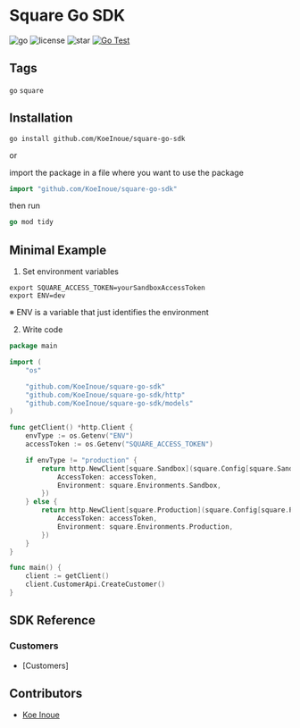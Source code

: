 # Square Go SDK

<!-- # Badges -->

![go](https://img.shields.io/github/go-mod/go-version/KoeInoue/square-go-sdk)
![license](https://img.shields.io/github/license/KoeInoue/square-go-sdk)
![star](https://img.shields.io/github/stars/KoeInoue/square-go-sdk?style=social)
[![Go Test](https://github.com/KoeInoue/square-go-sdk/actions/workflows/go-test.yml/badge.svg)](https://github.com/KoeInoue/square-go-sdk/actions/workflows/go-test.yml)

## Tags

`go` `square`

## Installation

```shell
go install github.com/KoeInoue/square-go-sdk
```

or

import the package in a file where you want to use the package
```go
import "github.com/KoeInoue/square-go-sdk"
```

then run
```go
go mod tidy
```

## Minimal Example

1. Set environment variables
```shell
export SQUARE_ACCESS_TOKEN=yourSandboxAccessToken
export ENV=dev
```
※ ENV is a variable that just identifies the environment

2. Write code

```go
package main

import (
    "os"

	"github.com/KoeInoue/square-go-sdk"
	"github.com/KoeInoue/square-go-sdk/http"
	"github.com/KoeInoue/square-go-sdk/models"
)

func getClient() *http.Client {
    envType := os.Getenv("ENV")
    accessToken := os.Getenv("SQUARE_ACCESS_TOKEN")

    if envType != "production" {
        return http.NewClient[square.Sandbox](square.Config[square.Sandbox]{
            AccessToken: accessToken,
            Environment: square.Environments.Sandbox,
        })
    } else {
        return http.NewClient[square.Production](square.Config[square.Production]{
            AccessToken: accessToken,
            Environment: square.Environments.Production,
        })
    }
}

func main() {
    client := getClient()
    client.CustomerApi.CreateCustomer()
}
```

## SDK Reference

### Customers
* [Customers]

## Contributors

- [Koe Inoue](https://github.com/KoeInoue)


<!-- CREATED_BY_LEADYOU_README_GENERATOR -->
